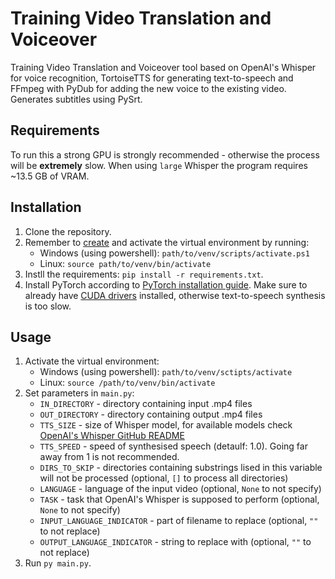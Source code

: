 # Training Video Translation and Voiceover

Training Video Translation and Voiceover tool based on OpenAI's Whisper for voice recognition, TortoiseTTS for generating text-to-speech and FFmpeg with PyDub for adding the new voice to the existing video. Generates subtitles using PySrt.

## Requirements

To run this a strong GPU is strongly recommended - otherwise the process will be **extremely** slow. When using `large` Whisper the program requires ~13.5 GB of VRAM.

## Installation

1. Clone the repository.
2. Remember to [create](https://docs.python.org/3/library/venv.html#creating-virtual-environments) and activate the virtual environment by running:
    * Windows (using powershell): `path/to/venv/scripts/activate.ps1`
    * Linux: `source path/to/venv/bin/activate`
3. Instll the requirements: `pip install -r requirements.txt`.
4. Install PyTorch according to [PyTorch installation guide](https://pytorch.org/get-started/locally/). Make sure to already have [CUDA drivers](https://developer.nvidia.com/cuda-downloads) installed, otherwise text-to-speech synthesis is too slow.


## Usage

1. Activate the virtual environment:
    * Windows (using powershell): `path/to/venv/sctipts/activate`
    * Linux: `source /path/to/venv/bin/activate`
2. Set parameters in `main.py`:
    * `IN_DIRECTORY` - directory containing input .mp4 files
    * `OUT_DIRECTORY` - directory containing output .mp4 files
    * `TTS_SIZE` - size of Whisper model, for available models check [OpenAI's Whisper GitHub README](https://github.com/openai/whisper#available-models-and-languages)
    * `TTS_SPEED` - speed of synthesised speech (detaulf: 1.0). Going far away from 1 is not recommended.
    * `DIRS_TO_SKIP` - directories containing substrings lised in this variable will not be processed (optional, `[]` to process all directories)
    * `LANGUAGE` - language of the input video (optional, `None` to not specify)
    * `TASK` - task that OpenAI's Whisper is supposed to perform (optional, `None` to not specify)
    * `INPUT_LANGUAGE_INDICATOR` - part of filename to replace (optional, `""` to not replace)
    * `OUTPUT_LANGUAGE_INDICATOR` - string to replace with (optional, `""` to not replace)
3. Run `py main.py`.
